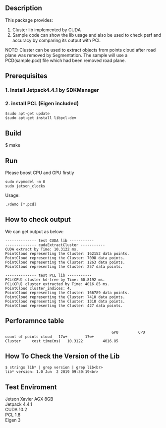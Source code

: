 ## Description
This package provides:<br>
1. Cluster lib implemented by CUDA
2. Sample code can show the lib usage and also be used to check perf
   and accuracy by comparing its output with PCL

NOTE:
Cluster can be used to extract objects from points cloud after road plane was removed by Segmentation.
The sample will use a PCD(sample.pcd) file which had been removed road plane.

## Prerequisites

### 1. Install Jetpack4.4.1 by SDKManager
### 2. install PCL (Eigen included)
```
$sudo apt-get update
$sudo apt-get install libpcl-dev
```
## Build
$ make

## Run
Please boost CPU and GPU firstly

```
sudo nvpmodel -m 0
sudo jetson_clocks 
```
Usage:<br>
```
./demo [*.pcd]
```
## How to check output
We can get output as below:
```
-------------- test CUDA lib -----------
-------------- cudaExtractCluster -----------
CUDA extract by Time: 10.3122 ms.
PointCloud representing the Cluster: 162152 data points.
PointCloud representing the Cluster: 7098 data points.
PointCloud representing the Cluster: 1263 data points.
PointCloud representing the Cluster: 257 data points.

-------------- test PCL lib -----------
PCL(CPU) cluster kd-tree by Time: 60.8192 ms.
PCL(CPU) cluster extracted by Time: 4016.85 ms.
PointCloud cluster_indices: 4.
PointCloud representing the Cluster: 166789 data points.
PointCloud representing the Cluster: 7410 data points.
PointCloud representing the Cluster: 1318 data points.
PointCloud representing the Cluster: 427 data points.

```
## Perforamnce table
```
												GPU         CPU
count of points cloud   17w+        17w+
Cluster		cost time(ms)	10.3122 		4016.85
```
**How To Check the Version of the Lib**
-------------------------------------------------
```
$ strings lib* | grep version | grep lib<br>
lib* version: 1.0 Jun  2 2019 09:30:19<br>
```
**Test Enviroment**
-------------------------------------------------
Jetson Xavier AGX 8GB<br>
Jetpack 4.4.1<br>
CUDA 10.2<br>
PCL 1.8<br>
Eigen 3<br>


